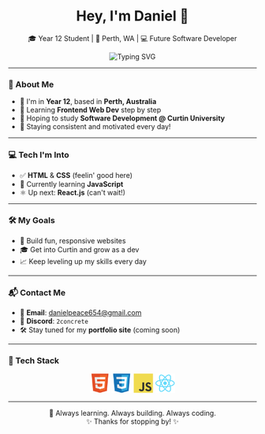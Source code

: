 <h1 align="center">Hey, I'm Daniel 👋</h1>

<p align="center">
  🎓 Year 12 Student | 📍 Perth, WA | 💻 Future Software Developer
</p>

<p align="center">
  <img src="https://readme-typing-svg.herokuapp.com?font=Fira+Code&size=22&duration=2000&pause=1000&color=36BCF7&center=true&vCenter=true&width=440&lines=Learning+Frontend+Development!;Dreaming+Big+%F0%9F%8C%9F;Building+Cool+Stuff+%F0%9F%94%A5" alt="Typing SVG" />
</p>

---

### 🧠 About Me

- 🏫 I'm in **Year 12**, based in **Perth, Australia**
- 🔧 Learning **Frontend Web Dev** step by step
- 🎯 Hoping to study **Software Development @ Curtin University**
- 💪 Staying consistent and motivated every day!

---

### 💻 Tech I'm Into

- ✅ **HTML** & **CSS** (feelin' good here)
- 🧪 Currently learning **JavaScript**
- ⚛️ Up next: **React.js** (can't wait!)

---

### 🛠️ My Goals

- 🔨 Build fun, responsive websites  
- 🎓 Get into Curtin and grow as a dev  
- 📈 Keep leveling up my skills every day  

---

### 📬 Contact Me

- 📧 **Email**: danielpeace654@gmail.com  
- 💬 **Discord**: `2concrete`  
- 🛠️ Stay tuned for my **portfolio site** (coming soon)

---

### 🧩 Tech Stack

<p align="center">
  <img src="https://raw.githubusercontent.com/devicons/devicon/master/icons/html5/html5-original.svg" alt="html5" width="40"/>
  <img src="https://raw.githubusercontent.com/devicons/devicon/master/icons/css3/css3-original.svg" alt="css3" width="40"/>
  <img src="https://raw.githubusercontent.com/devicons/devicon/master/icons/javascript/javascript-original.svg" alt="js" width="40"/>
  <img src="https://raw.githubusercontent.com/devicons/devicon/master/icons/react/react-original.svg" alt="react" width="40"/>
</p>

---

<p align="center">
  🚀 Always learning. Always building. Always coding.  
  <br>✨ Thanks for stopping by! ✨
</p>
